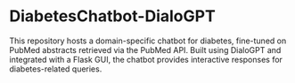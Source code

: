 # DiabetesChatbot-DialoGPT
This repository hosts a domain-specific chatbot for diabetes, fine-tuned on PubMed abstracts retrieved via the PubMed API. Built using DialoGPT and integrated with a Flask GUI, the chatbot provides interactive responses for diabetes-related queries.
